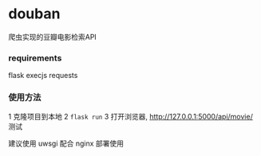 # douban
爬虫实现的豆瓣电影检索API

### requirements
flask
execjs
requests

### 使用方法

1   克隆项目到本地
2   `flask run`
3   打开浏览器, http://127.0.0.1:5000/api/movie/<name> 测试

建议使用 uwsgi 配合 nginx 部署使用

